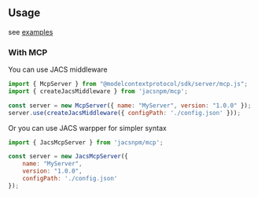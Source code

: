 ## Usage 

see [examples](./examples)

### With MCP

You can use JACS middleware

```js
import { McpServer } from "@modelcontextprotocol/sdk/server/mcp.js";
import { createJacsMiddleware } from 'jacsnpm/mcp';

const server = new McpServer({ name: "MyServer", version: "1.0.0" });
server.use(createJacsMiddleware({ configPath: './config.json' }));
```

Or you can use JACS warpper for simpler syntax

```js
import { JacsMcpServer } from 'jacsnpm/mcp';

const server = new JacsMcpServer({
    name: "MyServer",
    version: "1.0.0",
    configPath: './config.json'
});
```